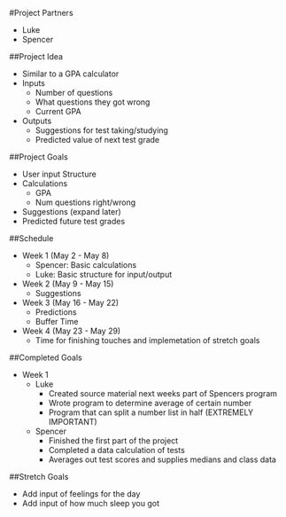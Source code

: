 #Project Partners
* Luke
* Spencer

##Project Idea
* Similar to a GPA calculator
* Inputs
  * Number of questions
  * What questions they got wrong
  * Current GPA
* Outputs
  * Suggestions for test taking/studying
  * Predicted value of next test grade

##Project Goals
* User input Structure
* Calculations
  * GPA
  * Num questions right/wrong
* Suggestions (expand later)
* Predicted future test grades


##Schedule
* Week 1 (May 2 - May 8)
  * Spencer: Basic calculations
  * Luke: Basic structure for input/output
* Week 2 (May 9 - May 15)
  * Suggestions
* Week 3 (May 16 - May 22)
  * Predictions
  * Buffer Time
* Week 4 (May 23 - May 29)
  * Time for finishing touches and implemetation of stretch goals

##Completed Goals
* Week 1
  * Luke
    * Created source material next weeks part of Spencers program
    * Wrote program to determine average of certain number
    * Program that can split a number list in half (EXTREMELY IMPORTANT)
  * Spencer
    * Finished the first part of the project
    * Completed a data calculation of tests
    * Averages out test scores and supplies medians and class data

##Stretch Goals
* Add input of feelings for the day
* Add input of how much sleep you got